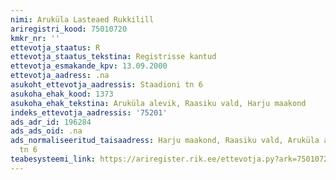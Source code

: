 ```yaml
---
nimi: Aruküla Lasteaed Rukkilill
ariregistri_kood: 75010720
kmkr_nr: ''
ettevotja_staatus: R
ettevotja_staatus_tekstina: Registrisse kantud
ettevotja_esmakande_kpv: 13.09.2000
ettevotja_aadress: .na
asukoht_ettevotja_aadressis: Staadioni tn 6
asukoha_ehak_kood: 1373
asukoha_ehak_tekstina: Aruküla alevik, Raasiku vald, Harju maakond
indeks_ettevotja_aadressis: '75201'
ads_adr_id: 196284
ads_ads_oid: .na
ads_normaliseeritud_taisaadress: Harju maakond, Raasiku vald, Aruküla alevik, Staadioni
  tn 6
teabesysteemi_link: https://ariregister.rik.ee/ettevotja.py?ark=75010720&ref=rekvisiidid
---
```

